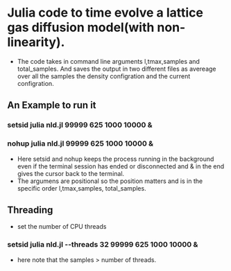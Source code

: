 # Julia code to time evolve a lattice gas diffusion model(with non-linearity).

- The code takes in command line arguments l,tmax,samples and total_samples. And saves the output in two different files as avereage over all the samples the density configration and the current configration.

## An Example to run it 
### setsid julia nld.jl 99999 625 1000 10000 &
### nohup julia nld.jl 99999 625 1000 10000 &
- Here setsid and nohup keeps the process running in the background even if the terminal session has ended or disconnected and & in the end gives the cursor back to the terminal.
- The argumens are positional so the position matters and is in the specific order l,tmax,samples, total_samples.

## Threading
- set the number of CPU threads
### setsid julia nld.jl --threads 32 99999 625 1000 10000 &
- here note that the samples > number of threads.
